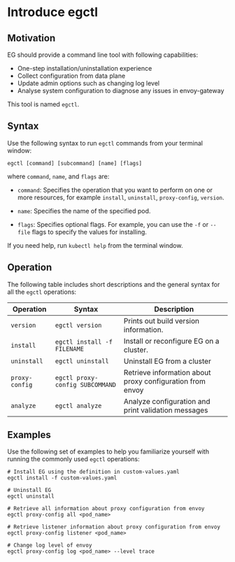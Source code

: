 # Introduce egctl

## Motivation

EG should provide a command line tool with following capabilities:

- One-step installation/uninstallation experience
- Collect configuration from data plane
- Update admin options such as changing log level
- Analyse system configuration to diagnose any issues in envoy-gateway

This tool is named `egctl`.

## Syntax

Use the following syntax to run `egctl` commands from your terminal window:

```console
egctl [command] [subcommand] [name] [flags]
```

where `command`, `name`, and `flags` are:

* `command`: Specifies the operation that you want to perform on one or more resources,
  for example `install`, `uninstall`, `proxy-config`, `version`.

* `name`: Specifies the name of the specified pod. 

* `flags`: Specifies optional flags. For example, you can use the `-f` or `--file` flags to specify the values for installing.

If you need help, run `kubectl help` from the terminal window.

## Operation

The following table includes short descriptions and the general syntax for all the `egctl` operations:

| Operation      | Syntax                          | Description                                               |
| -------------- |---------------------------------|-----------------------------------------------------------|
| `version`      | `egctl version`                 | Prints out build version information.                     |
| `install`      | `egctl install -f FILENAME`     | Install or reconfigure EG on a cluster.                   |
| `uninstall`    | `egctl uninstall`               | Uninstall EG from a cluster                               |
| `proxy-config` | `egctl proxy-config SUBCOMMAND` | Retrieve information about proxy configuration from envoy |
| `analyze`      | `egctl analyze`                 | Analyze configuration and print validation messages       |

## Examples

Use the following set of examples to help you familiarize yourself with running the commonly used `egctl` operations:

```console
# Install EG using the definition in custom-values.yaml
egctl install -f custom-values.yaml

# Uninstall EG
egctl uninstall

# Retrieve all information about proxy configuration from envoy
egctl proxy-config all <pod_name>

# Retrieve listener information about proxy configuration from envoy
egctl proxy-config listener <pod_name>

# Change log level of envoy
egctl proxy-config log <pod_name> --level trace
```
